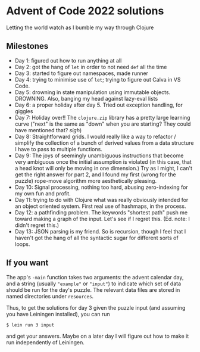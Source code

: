 # Advent of Code 2022 solutions

Letting the world watch as I bumble my way through Clojure

## Milestones

* Day 1: figured out how to run anything at all
* Day 2: got the hang of `let` in order to not need `def` all the time
* Day 3: started to figure out namespaces, made runner
* Day 4: trying to minimise use of `let`; trying to figure out Calva in VS Code.
* Day 5: drowning in state manipulation using immutable objects. DROWNING. Also, banging my head against lazy-eval lists
* Day 6: a proper holiday after day 5. Tried out exception handling, for giggles
* Day 7: Holiday over!! The `clojure.zip` library has a pretty large learning curve ("next" is the same as "down" when you are starting? They could have mentioned that? *sigh*)
* Day 8: Straightforward grids. I would really like a way to refactor / simplify the collection of a bunch of derived values from a data structure I have to pass to multiple functions.
* Day 9: The joys of seemingly unambiguous instructions that become very ambiguous once the initial assumption is violated (in this case, that a head knot will only be moving in one dimension.) Try as I might, I can't get the right answer for part 2, and I found my first (wrong for the puzzle) rope-move algorithm more aesthetically pleasing.
* Day 10: Signal processing, nothing too hard, abusing zero-indexing for my own fun and profit.
* Day 11: trying to do with Clojure what was really obviously intended for an object oriented system. First real use of hashmaps, in the process.
* Day 12: a pathfinding problem. The keywords "shortest path" push me toward making a graph of the input. Let's see if I regret this. (Ed. note: I didn't regret this.)
* Day 13: JSON parsing is my friend. So is recursion, though I feel that I haven't got the hang of all the syntactic sugar for different sorts of loops.

## If you want

The app's `-main` function takes two arguments: the advent calendar day, 
and a string (usually `"example"` or `"input"`) to indicate which set of
data should be run for the day's puzzle. The relevant data files are stored
in named directories under `resources`.

Thus, to get the solutions for day 3 given the puzzle input (and assuming you have Leiningen installed), you can run

    $ lein run 3 input

and get your answers. Maybe on a later day I will figure out how to make it run independently of Leiningen.